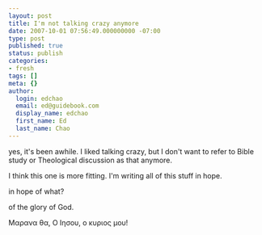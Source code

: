 ```yaml
---
layout: post
title: I'm not talking crazy anymore
date: 2007-10-01 07:56:49.000000000 -07:00
type: post
published: true
status: publish
categories:
- fresh
tags: []
meta: {}
author:
  login: edchao
  email: ed@guidebook.com
  display_name: edchao
  first_name: Ed
  last_name: Chao
---
```

<p>yes, it's been awhile. I liked talking crazy, but I don't want to refer to Bible study or Theological discussion as that anymore.</p>
<p>I think this one is more fitting.  I'm writing all of this stuff in hope.</p>
<p>in hope of what?</p>
<p>of the glory of God.</p>
<p>Μαρανα θα, Ο Ιησου, ο κυριος μου!</p>
